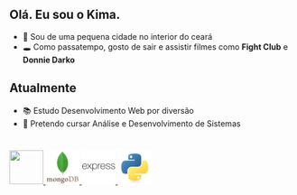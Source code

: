 
## Olá. Eu sou o Kima.
- 🏡 Sou de uma pequena cidade no interior do ceará 
- 🕳️ Como passatempo, gosto de sair e assistir filmes como **Fight Club** e **Donnie Darko**

## Atualmente

- 📚 Estudo Desenvolvimento Web por diversão
- 💭 Pretendo cursar Análise e Desenvolvimento de Sistemas
#
<p>
</a>
<a href="nodejs.org"><img src="https://cdn.jsdelivr.net/gh/devicons/devicon/icons/nodejs/nodejs-original.svg" width=60 height=60></img>
</a>
<a href="mongodb.com"><img src="https://raw.githubusercontent.com/devicons/devicon/master/icons/mongodb/mongodb-original-wordmark.svg" width=60 height=60></img>
</a>
<a href="expressjs.com"><img src="https://raw.githubusercontent.com/devicons/devicon/master/icons/express/express-original-wordmark.svg" width=60 height=60></img>
<a href=python.org><img src="https://raw.githubusercontent.com/devicons/devicon/master/icons/python/python-original.svg" width=60 height=60></img>
</a>
</p>
